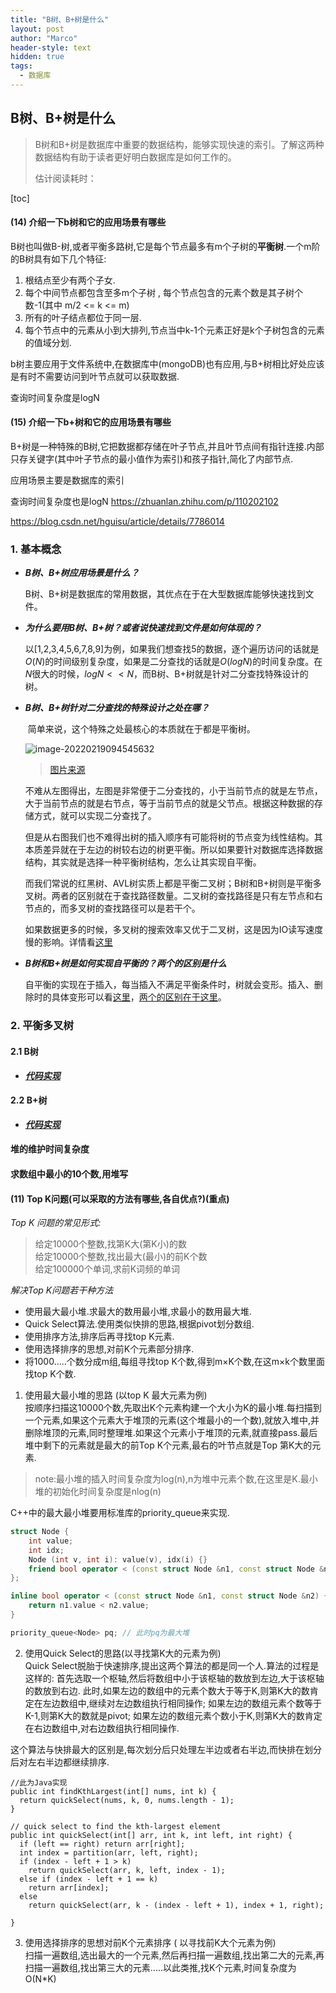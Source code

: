 ```yaml
---
title: "B树、B+树是什么"
layout: post
author: "Marco"
header-style: text
hidden: true
tags:
  - 数据库
---
```


## B树、B+树是什么

> B树和B+树是数据库中重要的数据结构，能够实现快速的索引。了解这两种数据结构有助于读者更好明白数据库是如何工作的。
>
> 估计阅读耗时：

[toc]

#### (14) 介绍一下b树和它的应用场景有哪些
B树也叫做B-树,或者平衡多路树,它是每个节点最多有m个子树的**平衡树**.一个m阶的B树具有如下几个特征:
1. 根结点至少有两个子女.
2. 每个中间节点都包含至多m个子树 , 每个节点包含的元素个数是其子树个数-1(其中 m/2 <= k <= m)
3. 所有的叶子结点都位于同一层.
4. 每个节点中的元素从小到大排列,节点当中k-1个元素正好是k个子树包含的元素的值域分划.

b树主要应用于文件系统中,在数据库中(mongoDB)也有应用,与B+树相比好处应该是有时不需要访问到叶节点就可以获取数据.

查询时间复杂度是logN
#### (15) 介绍一下b+树和它的应用场景有哪些
B+树是一种特殊的B树,它把数据都存储在叶子节点,并且叶节点间有指针连接.内部只存关键字(其中叶子节点的最小值作为索引)和孩子指针,简化了内部节点.

应用场景主要是数据库的索引

查询时间复杂度也是logN
https://zhuanlan.zhihu.com/p/110202102

https://blog.csdn.net/hguisu/article/details/7786014

### 1. 基本概念

- ***B树、B+树应用场景是什么？***

  ​	B树、B+树是数据库的常用数据，其优点在于在大型数据库能够快速找到文件。

- ***为什么要用B树、B+树？或者说快速找到文件是如何体现的？***

  ​	以[1,2,3,4,5,6,7,8,9]为例，如果我们想查找5的数据，逐个遍历访问的话就是$O(N)$的时间级别复杂度，如果是二分查找的话就是$O(logN)$的时间复杂度。在$N$很大的时候，$logN<<N$，而B树、B+树就是针对二分查找特殊设计的树。

- ***B树、B+树针对二分查找的特殊设计之处在哪？***

  ​	简单来说，这个特殊之处最核心的本质就在于都是平衡树。

  ![image-20220219094545632](https://s2.loli.net/2022/02/19/taVzf2PvGQlX41q.png)

  > [图片来源](https://zhuanlan.zhihu.com/p/27700617)

  ​	不难从左图得出，左图是非常便于二分查找的，小于当前节点的就是左节点，大于当前节点的就是右节点，等于当前节点的就是父节点。根据这种数据的存储方式，就可以实现二分查找了。

  ​	但是从右图我们也不难得出树的插入顺序有可能将树的节点变为线性结构。其本质差异就在于左边的树较右边的树更平衡。所以如果要针对数据库选择数据结构，其实就是选择一种平衡树结构，怎么让其实现自平衡。

  ​	而我们常说的红黑树、AVL树实质上都是平衡二叉树；B树和B+树则是平衡多叉树。两者的区别就在于查找路径数量。二叉树的查找路径是只有左节点和右节点的，而多叉树的查找路径可以是若干个。

  ​	如果数据更多的时候，多叉树的搜索效率又优于二叉树，这是因为IO读写速度慢的影响。详情看[这里](https://www.bilibili.com/video/BV1et4y117wc?from=search&seid=14260168568370412631&spm_id_from=333.337.0.0)

- ***B树和B+树是如何实现自平衡的？两个的区别是什么***

  ​	自平衡的实现在于插入，每当插入不满足平衡条件时，树就会变形。插入、删除时的具体变形可以看[这里](https://segmentfault.com/a/1190000020416577)，[两个的区别在于这里](cs.usfca.edu/~galles/visualization)。

### 2. 平衡多叉树

#### 2.1 B树

- ***[代码实现](https://github.com/Kronuz/cpp-btree)***

#### 2.2 B+树

* ***[代码实现](https://github.com/zcbenz/BPlusTree)***


#### 堆的维护时间复杂度 
#### 求数组中最小的10个数,用堆写
#### (11) Top K问题(可以采取的方法有哪些,各自优点?)(重点)
*Top K 问题的常见形式:*
>给定10000个整数,找第K大(第K小)的数<br>
 给定10000个整数,找出最大(最小)的前K个数<br>
给定100000个单词,求前K词频的单词<br>

*解决Top K问题若干种方法*
* 使用最大最小堆.求最大的数用最小堆,求最小的数用最大堆.
* Quick Select算法.使用类似快排的思路,根据pivot划分数组.
* 使用排序方法,排序后再寻找top K元素.
* 使用选择排序的思想,对前K个元素部分排序.
* 将1000.....个数分成m组,每组寻找top K个数,得到m×K个数,在这m×k个数里面找top K个数.

1. 使用最大最小堆的思路 (以top K 最大元素为例)<br>
按顺序扫描这10000个数,先取出K个元素构建一个大小为K的最小堆.每扫描到一个元素,如果这个元素大于堆顶的元素(这个堆最小的一个数),就放入堆中,并删除堆顶的元素,同时整理堆.如果这个元素小于堆顶的元素,就直接pass.最后堆中剩下的元素就是最大的前Top K个元素,最右的叶节点就是Top 第K大的元素.

>note:最小堆的插入时间复杂度为log(n),n为堆中元素个数,在这里是K.最小堆的初始化时间复杂度是nlog(n)

C++中的最大最小堆要用标准库的priority_queue来实现.
```C++
struct Node {
    int value;
    int idx;
    Node (int v, int i): value(v), idx(i) {}
    friend bool operator < (const struct Node &n1, const struct Node &n2) ; 
};

inline bool operator < (const struct Node &n1, const struct Node &n2) {
    return n1.value < n2.value;
}

priority_queue<Node> pq; // 此时pq为最大堆
```

2. 使用Quick Select的思路(以寻找第K大的元素为例)<br>
Quick Select脱胎于快速排序,提出这两个算法的都是同一个人.算法的过程是这样的:
首先选取一个枢轴,然后将数组中小于该枢轴的数放到左边,大于该枢轴的数放到右边.
此时,如果左边的数组中的元素个数大于等于K,则第K大的数肯定在左边数组中,继续对左边数组执行相同操作;
如果左边的数组元素个数等于K-1,则第K大的数就是pivot;
如果左边的数组元素个数小于K,则第K大的数肯定在右边数组中,对右边数组执行相同操作.

这个算法与快排最大的区别是,每次划分后只处理左半边或者右半边,而快排在划分后对左右半边都继续排序.
```
//此为Java实现
public int findKthLargest(int[] nums, int k) {
  return quickSelect(nums, k, 0, nums.length - 1);
}

// quick select to find the kth-largest element
public int quickSelect(int[] arr, int k, int left, int right) {
  if (left == right) return arr[right];
  int index = partition(arr, left, right);
  if (index - left + 1 > k)
    return quickSelect(arr, k, left, index - 1);
  else if (index - left + 1 == k)
    return arr[index];
  else
    return quickSelect(arr, k - (index - left + 1), index + 1, right);

}
```

3. 使用选择排序的思想对前K个元素排序 ( 以寻找前K大个元素为例)<br>
扫描一遍数组,选出最大的一个元素,然后再扫描一遍数组,找出第二大的元素,再扫描一遍数组,找出第三大的元素.....以此类推,找K个元素,时间复杂度为O(N*K)